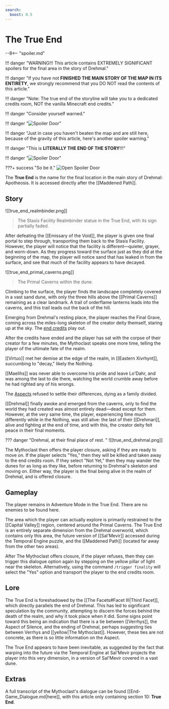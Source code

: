 ```yaml
---
search:
  boost: 0.5
---
```


# The True End

--8<-- "spoiler.md"

!!! danger "WARNING!!! This article contains EXTREMELY SIGNIFICANT spoilers for the final area in the story of Drehmal."

!!! danger "If you have not **FINISHED THE MAIN STORY OF THE MAP IN ITS ENTIRETY**, we strongly recommend that you DO NOT read the contents of this article."

!!! danger "Note: The true end of the storyline will take you to a dedicated credits room, NOT the vanilla Minecraft end credits."

!!! danger "Consider yourself warned."

!!! danger "![Spoiler Door](/assets/img/spoiler_door.png)"

!!! danger "Just in case you haven't beaten the map and are still here, because of the gravity of this article, here's another spoiler warning."

!!! danger "This is **LITERALLY THE END OF THE STORY**!!!"

!!! danger "![Spoiler Door](/assets/img/spoiler_door.png)"

???+ success "So be it."
    ![Open Spoiler Door](/assets/img/yav_dooropen.png)

The **True End** is the name for the final location in the main story of Drehmal: Apotheosis. It is accessed directly after the [[Maddened Path]].

## Story
![[true_end_realmbinder.png]]
> The Stasis Facility Realmbinder statue in the True End, with its sign partially faded.

After defeating the [[Emissary of the Void]], the player is given one final portal to step through, transporting them back to the Stasis Facility. However, the player will notice that the facility is different—quieter, grayer, and worn-down. As they progress toward the surface just as they did at the beginning of the map, the player will notice sand that has leaked in from the surface, and see that much of the facility appears to have decayed.

![[true_end_primal_caverns.png]]
> The Primal Caverns within the dune.

Climbing to the surface, the player finds the landscape completely covered in a vast sand dune, with only the three hills above the [[Primal Caverns]] remaining as a clear landmark. A trail of orderflame lanterns leads into the caverns, and this trail leads out the back of the hill.

Emerging from Drehmal's resting place, the player reaches the Final Grave, coming across the miles-long skeleton of the creator deity themself, staring up at the sky. The [end credits](endcredits_transcription.md) play out.

After the credits have ended and the player has sat with the corpse of their creator for a few minutes, the Mythoclast speaks one more time, telling the player of the ultimate fate of the realm. 

[[Virtuo]] met her demise at the edge of the realm, in [[Eastern Xivrhynt]], succumbing to "decay," likely the Nothing.

[[Maelihs]] was never able to overcome his pride and leave Lo'Dahr, and was among the last to die there, watching the world crumble away before he had righted any of his wrongs.

The [Aspects](/Lore/Higher_Beings/Aspects/) refused to settle their differences, dying as a family divided.

[[Drehmal]] finally awoke and emerged from the caverns, only to find the world they had created was almost entirely dead—dead except for them. However, at the very same time, the player, experiencing time much differently while in the Nothing, was still alive: the last of their [[Drehmari]], alive and fighting at the end of time, and with this, the creator deity felt peace in their final moments.

??? danger "Drehmal, at their final place of rest. "
    ![[true_end_drehmal.png]]

The Mythoclast then offers the player closure, asking if they are ready to move on. If the player selects "Yes," then they will be killed and taken away to the end credits room. If they select "Not Yet," then they may wander the dunes for as long as they like, before returning to Drehmal's skeleton and moving on. Either way, the player is the final being alive in the realm of Drehmal, and is offered closure.

## Gameplay
The player remains in Adventure Mode in the True End. There are no enemies to be found here.

The area which the player can actually explore is primarily restrained to the [[Capital Valley]] region, centered around the Primal Caverns. The True End is an entirely separate dimension from the Drehmal overworld, which contains only this area, the future version of [[Sal'Mevir]] accessed during the Temporal Engine puzzle, and the [[Maddened Path]] (located far away from the other two areas).

After The Mythoclast offers closure, if the player refuses, then they can trigger this dialogue option again by stepping on the yellow pillar of light near the skeleton. Alternatively, using the command `/trigger finality` will select the "Yes" option and transport the player to the end credits room.

## Lore
The True End is foreshadowed by the [[The Facets#Facet III|Third Facet]], which directly parallels the end of Drehmal. This has led to significant speculation by the community, attempting to discern the forces behind the death of the realm, and why it took place when it did. Some signs point toward this being an indication that there is a tie between [[Verrhys]], the Aspect of Silence, and the ending of Drehmal, perhaps suggesting ties between Verrhys and [[yellow|The Mythoclast]]. However, these ties are not concrete, as there is so little information on the Aspect.

The True End appears to have been inevitable, as suggested by the fact that warping into the future via the Temporal Engine at Sal'Mevir projects the player into this very dimension, in a version of Sal'Mevir covered in a vast dune. 

## Extras
A full transcript of the Mythoclast's dialogue can be found [[End-Game_Dialogue.md|here]], with this article only containing section 10: **True End**.
